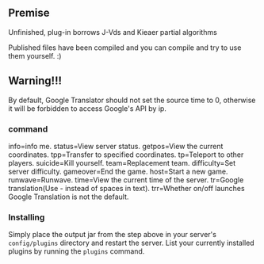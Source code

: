 ## Premise

Unfinished, plug-in borrows J-Vds and Kieaer partial algorithms

Published files have been compiled and you can compile and try to use them yourself. :)

## Warning!!!
By default, Google Translator should not set the source time to 0, otherwise it will be forbidden to access Google's API by ip.

### command

info=info me.
status=View server status.
getpos=View the current coordinates.
tpp=Transfer to specified coordinates.
tp=Teleport to other players.
suicide=Kill yourself.
team=Replacement team.
difficulty=Set server difficulty.
gameover=End the game.
host=Start a new game.
runwave=Runwave.
time=View the current time of the server.
tr=Google translation(Use - instead of spaces in text).
trr=Whether on/off launches Google Translation is not the default.


### Installing

Simply place the output jar from the step above in your server's `config/plugins` directory and restart the server.
List your currently installed plugins by running the `plugins` command.